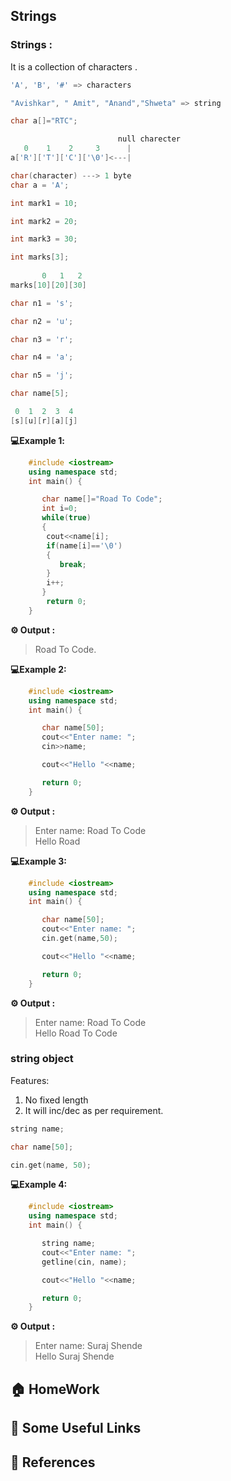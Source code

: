 ## Strings

### Strings : 
It is a collection of characters .
```cpp
'A', 'B', '#' => characters

"Avishkar", " Amit", "Anand","Shweta" => string

char a[]="RTC";

                        null charecter
   0    1    2     3      |
a['R']['T']['C']['\0']<---|
```

```cpp
char(character) ---> 1 byte
char a = 'A';

int mark1 = 10;

int mark2 = 20;

int mark3 = 30;

int marks[3];             
                        
       0   1   2       
marks[10][20][30]
```
```cpp
char n1 = 's';

char n2 = 'u';

char n3 = 'r';

char n4 = 'a';

char n5 = 'j';

char name[5];

 0  1  2  3  4
[s][u][r][a][j]
```

**💻Example 1️:**
```cpp
    #include <iostream>
    using namespace std;
    int main() {

       char name[]="Road To Code";
       int i=0;
       while(true)
       {
        cout<<name[i];
        if(name[i]=='\0')
        {
           break;
        }
        i++;
       }
        return 0;
    }
```
**⚙️ Output :**
>Road To Code.

**💻Example 2:**
```cpp
    #include <iostream>
    using namespace std;
    int main() {

       char name[50];
       cout<<"Enter name: ";
       cin>>name;

       cout<<"Hello "<<name;

       return 0;
    }
```
**⚙️ Output :**
>Enter name: Road To Code<br>
Hello Road

**💻Example 3:**
```cpp
    #include <iostream>
    using namespace std;
    int main() {

       char name[50];
       cout<<"Enter name: ";
       cin.get(name,50);

       cout<<"Hello "<<name;

       return 0;
    }
```
**⚙️ Output :**
>Enter name: Road To Code<br>
Hello Road To Code

### string object
Features:
1. No fixed length
2. It will inc/dec as per requirement.
```cpp
string name;

char name[50];

cin.get(name, 50);
```
**💻Example 4:**
```cpp
    #include <iostream>
    using namespace std;
    int main() {

       string name;
       cout<<"Enter name: ";
       getline(cin, name);

       cout<<"Hello "<<name;

       return 0;
    }
```
**⚙️ Output :**
>Enter name: Suraj Shende<br>
Hello Suraj Shende

## 🏠  HomeWork

## 🔗 Some Useful Links

## 📖 References
